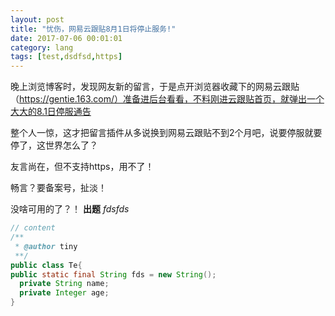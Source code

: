 ```yaml
---
layout: post
title: "忧伤，网易云跟贴8月1日将停止服务!"
date: 2017-07-06 00:01:01
category: lang
tags: [test,dsdfsd,https]
---
```


晚上浏览博客时，发现网友新的留言，于是点开浏览器收藏下的网易云跟贴（https://gentie.163.com/）准备进后台看看，不料刚进云跟贴首页，就弹出一个大大的8.1日停服通告<!-- more -->  

整个人一惊，这才把留言插件从多说换到网易云跟贴不到2个月吧，说要停服就要停了，这世界怎么了？

友言尚在，但不支持https，用不了！

畅言？要备案号，扯淡！

没啥可用的了？！
**出题**
*fdsfds*

```java
// content
/**
 * @author tiny
 **/
public class Te{
public static final String fds = new String();
  private String name;
  private Integer age;
}
```
